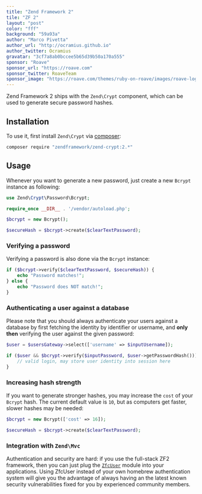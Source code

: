 ```yaml
---
title: "Zend Framework 2"
tile: "ZF 2"
layout: "post"
color: "fff"
background: "59a93a"
author: "Marco Pivetta"
author_url: "http://ocramius.github.io"
author_twitter: Ocramius
gravatar: "3cf7a8ab0bccee5b65d39b50a170a555"
sponsor: "Roave"
sponsor_url: "https://roave.com"
sponsor_twitter: RoaveTeam
sponsor_image: "https://roave.com/themes/ruby-on-roave/images/roave-logo-tiny.svg"
---
```


Zend Framework 2 ships with the `Zend\Crypt` component, which can be used to generate secure password hashes.

## Installation

To use it, first install `Zend\Crypt` via [composer](https://getcomposer.org/):

```sh
composer require "zendframework/zend-crypt:2.*"
```

## Usage

Whenever you want to generate a new password, just create a new `Bcrypt` instance as following:

```php
use Zend\Crypt\Password\Bcrypt;

require_once __DIR__ . '/vendor/autoload.php';

$bcrypt = new Bcrypt();

$secureHash = $bcrypt->create($clearTextPassword);
```

### Verifying a password

Verifying a password is also done via the `Bcrypt` instance:

```php
if ($bcrypt->verify($clearTextPassword, $secureHash)) {
    echo "Password matches!";
} else {
    echo "Password does NOT match!";
}
```

### Authenticating a user against a database

Please note that you should always authenticate your users against a database by first fetching the identity by
identifier or username, and **only then** verifying the user against the given password:

```php
$user = $usersGateway->select(['username' => $inputUsername]);

if ($user && $bcrypt->verify($inputPassword, $user->getPasswordHash())) {
    // valid login, may store user identity into session here
}
```

### Increasing hash strength

If you want to generate stronger hashes, you may increase the `cost` of your `Bcrypt` hash. The current
default value is `10`, but as computers get faster, slower hashes may be needed:

```php
$bcrypt = new Bcrypt(['cost' => 16]);

$secureHash = $bcrypt->create($clearTextPassword);
```

### Integration with `Zend\Mvc`

Authentication and security are hard: if you use the full-stack ZF2 framework, then you can just plug
the [`ZfcUser`](https://github.com/ZF-Commons/ZfcUser) module into your applications.
Using ZfcUser instead of your own homebrew authentication system will give you the advantage of always
having an the latest known security vulnerabilities fixed for you by experienced community members.
